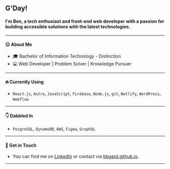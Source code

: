 ## G'Day!
#### I'm Ben, a tech enthusiast and front-end web developer with a passion for building accessible solutions with the latest technologies.
---

#### :neutral_face: About Me

- 🎓 Bachelor of Information Technology - Distinction
- 💻 Web Developer | Problem Solver | Knowledge Pursuer
---

#### :fire: Currently Using

- `React.js`, `Astro`, `JavaScript`, `Firebase`, `Node.js`, `git`, `Netlify`, `WordPress`, `Webflow`
---

#### :point_down: Dabbled In

- `PosgreSQL`, `DynamoDB`, `AWS`, `Figma`, `GraphQL`
---

#### :email: Get in Touch

- You can find me on [LinkedIn](https://www.linkedin.com/in/benjamin-gardiner-6b8478263/) or contact via [bbgard.github.io](https://bbgard.github.io/).
---


<!---
BBGard/BBGard is a ✨ special ✨ repository because its `README.md` (this file) appears on your GitHub profile.
You can click the Preview link to take a look at your changes.
--->
